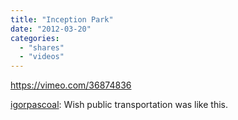```yaml
---
title: "Inception Park"
date: "2012-03-20"
categories: 
  - "shares"
  - "videos"
---
```


https://vimeo.com/36874836

[igorpascoal](http://igorpascoal.tumblr.com/post/19456208661): Wish public transportation was like this.
